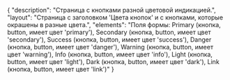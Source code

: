 {
"description": "Страница с кнопками разной цветовой индикацией.",
"layout": "Страница с заголовком 'Цвета кнопок' и с кнопками, которые окрашены в разные цвета.",
"elements": "Поля формы: 
Primary (кнопка, button, имеет цвет 'primary'),
Secondary (кнопка, button, имеет цвет 'secondary'),
Success (кнопка, button, имеет цвет 'success'),
Danger (кнопка, button, имеет цвет 'danger'),
Warning (кнопка, button, имеет цвет 'warning'),
Info (кнопка, button, имеет цвет 'info'),
Light (кнопка, button, имеет цвет 'light'),
Dark (кнопка, button, имеет цвет 'dark'),
Link (кнопка, button, имеет цвет 'link')"
}